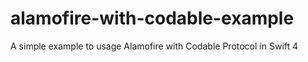 # alamofire-with-codable-example
A simple example to usage Alamofire with Codable Protocol in Swift 4
